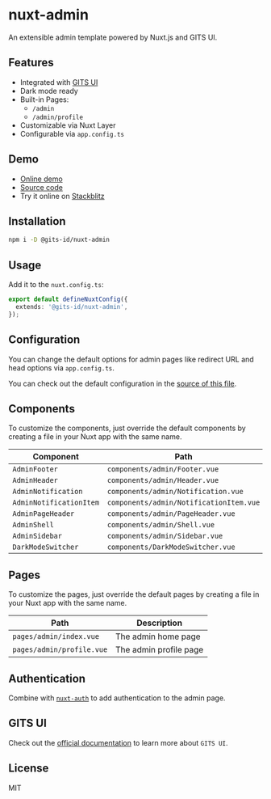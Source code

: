 # nuxt-admin

An extensible admin template powered by Nuxt.js and GITS UI.

## Features

- Integrated with [GITS UI](https://gitsindonesia.github.io/ui-component/)
- Dark mode ready
- Built-in Pages:
  - `/admin`
  - `/admin/profile`
- Customizable via Nuxt Layer
- Configurable via `app.config.ts`

## Demo

- [Online demo](https://gits-nuxt-admin.vercel.app/admin)
- [Source code](https://github.com/gitsindonesia/ui-component/tree/main/starter/nuxt-admin)
- Try it online on [Stackblitz](https://stackblitz.com/github/gitsindonesia/ui-component/tree/main/starter/nuxt-admin)

## Installation

```bash
npm i -D @gits-id/nuxt-admin
```

## Usage

Add it to the `nuxt.config.ts`:

```ts
export default defineNuxtConfig({
  extends: '@gits-id/nuxt-admin',
});
```

## Configuration

You can change the default options for admin pages like redirect URL and head options via `app.config.ts`.

You can check out the default configuration in the [source of this file](https://github.com/gitsindonesia/ui-component/tree/main/starter/nuxt-admin/app.config.ts).

## Components

To customize the components, just override the default components by creating a file in your Nuxt app with the same name.

| Component               | Path                                    |
| ----------------------- | --------------------------------------- |
| `AdminFooter`           | `components/admin/Footer.vue`           |
| `AdminHeader`           | `components/admin/Header.vue`           |
| `AdminNotification`     | `components/admin/Notification.vue`     |
| `AdminNotificationItem` | `components/admin/NotificationItem.vue` |
| `AdminPageHeader`       | `components/admin/PageHeader.vue`       |
| `AdminShell`            | `components/admin/Shell.vue`            |
| `AdminSidebar`          | `components/admin/Sidebar.vue`          |
| `DarkModeSwitcher`      | `components/DarkModeSwitcher.vue`       |

## Pages

To customize the pages, just override the default pages by creating a file in your Nuxt app with the same name.

| Path                      | Description            |
| ------------------------- | ---------------------- |
| `pages/admin/index.vue`   | The admin home page    |
| `pages/admin/profile.vue` | The admin profile page |

## Authentication

Combine with [`nuxt-auth`](/themes/nuxt-auth) to add authentication to the admin page.

## GITS UI

Check out the [official documentation](https://gitsindonesia.github.io/ui-component/) to
learn more about `GITS UI`.

## License

MIT
